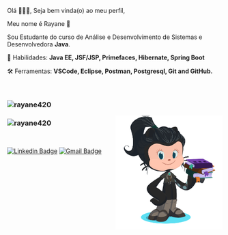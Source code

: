 
<!--
**Rayane420/Rayane420** is a ✨ _special_ ✨ repository because its `README.md` (this file) appears on your GitHub profile. -->

<p align="left"> 
  Olá 👩🏻‍💻, Seja bem vinda(o) ao meu perfil,
</p>

<p align="left">
  Meu nome é Rayane 🤗</strong>
</p>

<p align="left"> 
  Sou Estudante do curso de Análise e Desenvolvimento de Sistemas e Desenvolvedora  <strong>Java</strong>. 
</p>




<p align="left">
  🧩 Habilidades: <strong>Java EE, JSF/JSP, Primefaces, Hibernate, Spring Boot</strong>
</p>

<p align="left">
  🛠️ Ferramentas: <strong>VSCode, Eclipse, Postman, Postgresql, Git and GitHub.</strong>
</p>




<br/>
<h3 align="left">
<img src="https://github-readme-stats.vercel.app/api/top-langs?username=rayane420&show_icons=true&locale=en&layout=compact&theme=default" alt="rayane420" />
</h3>

<img src="https://github.com/Rayane420/Rayane420/blob/main/octocat.png" min-width="250px" max-width="250px" width="250px" align="right" alt="Octocat">


<h3 align="left">
<img  src="https://github-readme-stats.vercel.app/api?username=rayane420&show_icons=true&theme=default" alt="rayane420" />
</h3>



<br/>


[![Linkedin Badge](https://img.shields.io/badge/-Rayane%20Maciel-6633cc?style=radical-square&logo=Linkedin&logoColor=white&link=https://www.linkedin.com/in/rayane-maciel/)](https://www.linkedin.com/in/rayane-maciel/) 
[![Gmail Badge](https://img.shields.io/badge/-rayanemaciel10@gmail.com-6633cc?style=flat-square&logo=Gmail&logoColor=white&link=mailto:rayanemaciel10@gmail.com)](mailto:rayanemaciel10@gmail.com)

